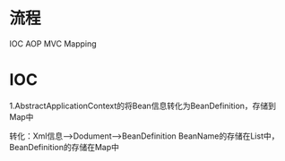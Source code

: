 # 流程
IOC
AOP
MVC
Mapping

# IOC
1.AbstractApplicationContext的将Bean信息转化为BeanDefinition，存储到Map中


转化：Xml信息-->Dodument-->BeanDefinition
BeanName的存储在List中，BeanDefinition的存储在Map中
